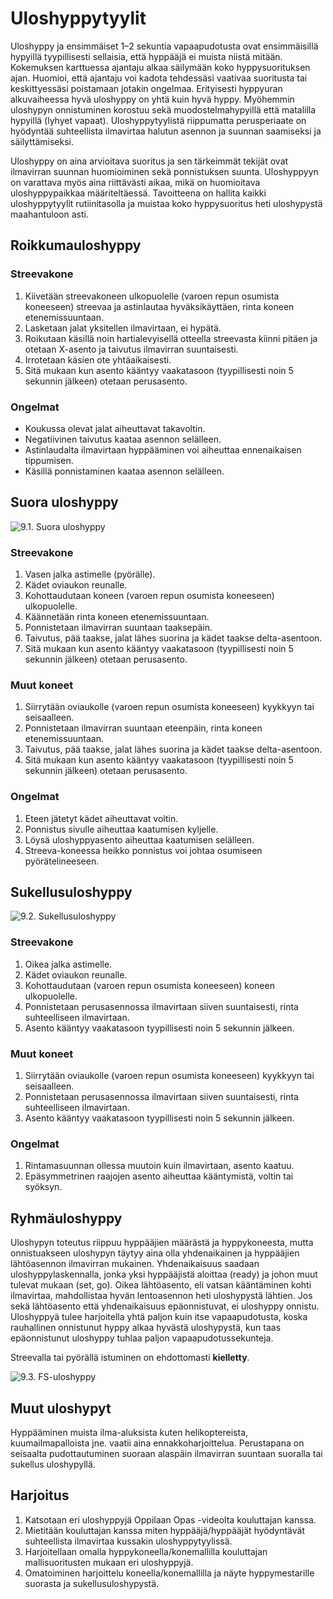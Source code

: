 # Uloshyppytyylit

Uloshyppy ja ensimmäiset 1–2 sekuntia vapaapudotusta ovat ensimmäisillä hypyillä tyypillisesti sellaisia, että hyppääjä ei muista niistä mitään. Kokemuksen karttuessa ajantaju alkaa säilymään koko hyppysuorituksen ajan. Huomioi, että ajantaju voi kadota tehdessäsi vaativaa suoritusta tai keskittyessäsi poistamaan jotakin ongelmaa. Erityisesti hyppyuran alkuvaiheessa hyvä uloshyppy on yhtä kuin hyvä hyppy. Myöhemmin uloshypyn onnistuminen korostuu sekä muodostelmahypyillä että matalilla hypyillä (lyhyet vapaat). Uloshyppytyylistä riippumatta perusperiaate on hyödyntää suhteellista ilmavirtaa halutun asennon ja suunnan saamiseksi ja säilyttämiseksi.

Uloshyppy on aina arvioitava suoritus ja sen tärkeimmät tekijät ovat ilmavirran suunnan huomioiminen sekä ponnistuksen suunta. Uloshyppyyn on varattava myös aina riittävästi aikaa, mikä on huomioitava
uloshyppypaikkaa määriteltäessä. Tavoitteena on hallita kaikki uloshyppytyylit rutiinitasolla ja muistaa koko hyppysuoritus heti uloshypystä maahantuloon asti.

## Roikkumauloshyppy

### Streevakone

1. Kiivetään streevakoneen ulkopuolelle (varoen repun osumista koneeseen) streevaa ja astinlautaa hyväksikäyttäen, rinta koneen etenemissuuntaan.
2. Lasketaan jalat yksitellen ilmavirtaan, ei hypätä.
3. Roikutaan käsillä noin hartialevyisellä otteella streevasta kiinni pitäen ja otetaan X-asento ja taivutus ilmavirran suuntaisesti.
4. Irrotetaan käsien ote yhtäaikaisesti.
5. Sitä mukaan kun asento kääntyy vaakatasoon (tyypillisesti noin 5 sekunnin jälkeen) otetaan perusasento.

### Ongelmat

* Koukussa olevat jalat aiheuttavat takavoltin.
* Negatiivinen taivutus kaataa asennon selälleen.
* Astinlaudalta ilmavirtaan hyppääminen voi aiheuttaa ennenaikaisen tippumisen.
* Käsillä ponnistaminen kaataa asennon selälleen.

## Suora uloshyppy

![9.1. Suora uloshyppy](/kuvat/UH-suora.png)

### Streevakone

1.  Vasen jalka astimelle (pyörälle).
2.  Kädet oviaukon reunalle.
3.  Kohottaudutaan koneen (varoen repun osumista koneeseen) ulkopuolelle.
4.  Käännetään rinta koneen etenemissuuntaan.
5.  Ponnistetaan ilmavirran suuntaan taaksepäin.
6.  Taivutus, pää taakse, jalat lähes suorina ja kädet taakse delta-asentoon.
7.  Sitä mukaan kun asento kääntyy vaakatasoon (tyypillisesti noin 5 sekunnin jälkeen) otetaan perusasento.

### Muut koneet

1.  Siirrytään oviaukolle (varoen repun osumista koneeseen) kyykkyyn tai seisaalleen.
2.  Ponnistetaan ilmavirran suuntaan eteenpäin, rinta koneen etenemissuuntaan.
3.  Taivutus, pää taakse, jalat lähes suorina ja kädet taakse delta-asentoon.
4.  Sitä mukaan kun asento kääntyy vaakatasoon (tyypillisesti noin 5 sekunnin jälkeen) otetaan perusasento.

### Ongelmat

1.  Eteen jätetyt kädet aiheuttavat voltin.
2.  Ponnistus sivulle aiheuttaa kaatumisen kyljelle.
3.  Löysä uloshyppyasento aiheuttaa kaatumisen selälleen.
4.  Streeva-koneessa heikko ponnistus voi johtaa osumiseen pyörätelineeseen.

## Sukellusuloshyppy

![9.2. Sukellusuloshyppy](/kuvat/UH-sukellus.png)

### Streevakone

1. Oikea jalka astimelle.
2. Kädet oviaukon reunalle.
3. Kohottaudutaan (varoen repun osumista koneeseen) koneen ulkopuolelle.
4. Ponnistetaan perusasennossa ilmavirtaan siiven suuntaisesti, rinta suhteelliseen ilmavirtaan.
5. Asento kääntyy vaakatasoon tyypillisesti noin 5 sekunnin jälkeen.

### Muut koneet

1.  Siirrytään oviaukolle (varoen repun osumista koneeseen) kyykkyyn tai seisaalleen.
2.  Ponnistetaan perusasennossa ilmavirtaan siiven suuntaisesti, rinta suhteelliseen ilmavirtaan.
3.  Asento kääntyy vaakatasoon tyypillisesti noin 5 sekunnin jälkeen.

### Ongelmat

1.  Rintamasuunnan ollessa muutoin kuin ilmavirtaan, asento kaatuu.
2.  Epäsymmetrinen raajojen asento aiheuttaa kääntymistä, voltin tai syöksyn.

## Ryhmäuloshyppy

Uloshypyn toteutus riippuu hyppääjien määrästä ja hyppykoneesta, mutta onnistuakseen uloshypyn täytyy aina olla yhdenaikainen ja hyppääjien lähtöasennon ilmavirran mukainen. Yhdenaikaisuus saadaan uloshyppylaskennalla, jonka yksi hyppääjistä aloittaa (ready) ja johon muut tulevat mukaan (set, go). Oikea lähtöasento, eli vatsan kääntäminen kohti ilmavirtaa, mahdollistaa hyvän lentoasennon heti uloshypystä lähtien. Jos sekä lähtöasento että yhdenaikaisuus epäonnistuvat, ei uloshyppy onnistu. Uloshyppyä tulee harjoitella yhtä paljon kuin itse vapaapudotusta, koska rauhallinen onnistunut hyppy alkaa hyvästä uloshypystä, kun taas epäonnistunut uloshyppy tuhlaa paljon vapaapudotussekunteja.

Streevalla tai pyörällä istuminen on ehdottomasti **kielletty**.

![9.3. FS-uloshyppy](/kuvat/UH-FS.jpeg)

## Muut uloshypyt

Hyppääminen muista ilma-aluksista kuten helikoptereista, kuumailmapalloista jne. vaatii aina ennakkoharjoittelua. Perustapana on seisaalta pudottautuminen suoraan alaspäin ilmavirran suuntaan suoralla tai sukellus uloshypyllä.

## Harjoitus

1.  Katsotaan eri uloshyppyjä Oppilaan Opas -videolta kouluttajan kanssa.
2.  Mietitään kouluttajan kanssa miten hyppääjä/hyppääjät hyödyntävät suhteellista ilmavirtaa kussakin uloshyppytyylissä.
3.  Harjoitellaan omalla hyppykoneella/konemallilla kouluttajan mallisuoritusten mukaan eri uloshyppyjä.
4.  Omatoiminen harjoittelu koneella/konemallilla ja näyte hyppymestarille suorasta ja sukellusuloshypystä.
